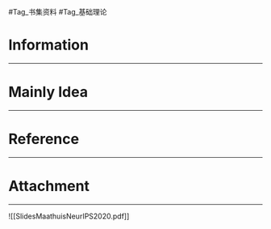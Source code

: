 #Tag_书集资料 #Tag_基础理论 
# Information
---


# Mainly Idea
---


# Reference
---


# Attachment
---
![[SlidesMaathuisNeurIPS2020.pdf]]